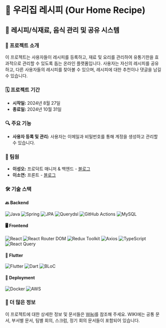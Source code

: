 # 🍚 우리집 레시피 (Our Home Recipe)

## 🍲 레시피/식재료, 음식 관리 및 공유 시스템

### 📖 프로젝트 소개
이 프로젝트는 사용자들이 레시피를 등록하고, 재료 및 요리를 관리하여 유통기한을 효과적으로 관리할 수 있도록 돕는 온라인 플랫폼입니다. 사용자는 자신의 레시피를 공유하고, 다른 사용자들의 레시피를 찾아볼 수 있으며, 레시피에 대한 추천이나 댓글을 남길 수 있습니다.

### 🗓️ 프로젝트 기간
- **시작일:** 2024년 8월 27일
- **종료일:** 2024년 10월 31일

### 🔍 주요 기능
- **사용자 등록 및 관리:** 사용자는 이메일과 비밀번호를 통해 계정을 생성하고 관리할 수 있습니다.

### 👥 팀원
- **이성오:** 프로덕트 매니저 & 백엔드 - [블로그](https://elrdan.com)
- **이소연:** 프론트 - [블로그](https://sy-blog.tistory.com/)

### 🛠️ 기술 스택
#### 🔙 Backend
![Java](https://img.shields.io/badge/Java-007396?style=flat-square&logo=java&logoColor=white)
![Spring](https://img.shields.io/badge/Spring_Boot-6DB33F?style=flat-square&logo=spring-boot&logoColor=white)
![JPA](https://img.shields.io/badge/JPA-59666C?style=flat-square&logo=Hibernate&logoColor=white)
![Querydsl](https://img.shields.io/badge/Querydsl-0769AD?style=flat-square&logo=Querydsl&logoColor=white)
![GitHub Actions](https://img.shields.io/badge/GitHub_Actions-2088FF?style=flat-square&logo=github-actions&logoColor=white)
![MySQL](https://img.shields.io/badge/MySQL-4479A1?style=flat-square&logo=mysql&logoColor=white)

#### 🖥️ Frontend
![React](https://img.shields.io/badge/React-61DAFB?style=flat-square&logo=react&logoColor=white)
![React Router DOM](https://img.shields.io/badge/React%20Router-CA4245?style=flat-square&logo=react-router&logoColor=white)
![Redux Toolkit](https://img.shields.io/badge/Redux%20Toolkit-764ABC?style=flat-square&logo=redux&logoColor=white)
![Axios](https://img.shields.io/badge/Axios-5A29E4?style=flat-square&logo=axios&logoColor=white)
![TypeScript](https://img.shields.io/badge/TypeScript-3178C6?style=flat-square&logo=typescript&logoColor=white)
![React Query](https://img.shields.io/badge/React%20Query-FF4154?style=flat-square&logo=react-query&logoColor=white)

#### 📱 Flutter
![Flutter](https://img.shields.io/badge/Flutter-02569B?style=flat-square&logo=flutter&logoColor=white)
![Dart](https://img.shields.io/badge/Dart-0175C2?style=flat-square&logo=dart&logoColor=white)
![BLoC](https://img.shields.io/badge/BLoC-48B1F7?style=flat-square&logo=bloc&logoColor=white)

#### 🚀 Deployment
![Docker](https://img.shields.io/badge/Docker-2496ED?style=flat-square&logo=docker&logoColor=white)
![AWS](https://img.shields.io/badge/AWS-232F3E?style=flat-square&logo=amazon-aws&logoColor=white)

### 📄 더 많은 정보
이 프로젝트에 대한 상세한 정보 및 문서들은 [Wiki](https://github.com/OurHomeRecipe/our-home-recipe-wiki/wiki)를 참조해 주세요. WIKI에는 공통 문서, 부서별 문서, 팀별 회의, 스크럼, 정기 회의 문서들이 포함되어 있습니다.


